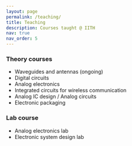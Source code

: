 ```yaml
---
layout: page
permalink: /teaching/
title: Teaching
description: Courses taught @ IITH
nav: true
nav_order: 5
---
```


### Theory courses

- Waveguides and antennas (ongoing)
- Digital circuits
- Analog electronics
- Integrated circuits for wireless communication
- Analog IC design / Analog circuits
- Electronic packaging

### Lab course

- Analog electronics lab
- Electronic system design lab
